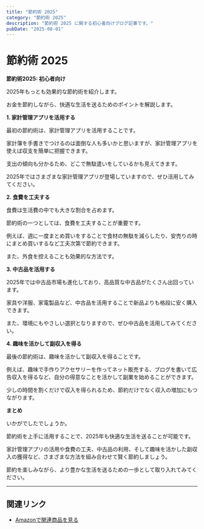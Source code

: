 ```yaml
---
title: "節約術 2025"
category: "節約術 2025"
description: "節約術 2025 に関する初心者向けブログ記事です。"
pubDate: "2025-08-01"
---
```


# 節約術 2025

**節約術2025: 初心者向け**

2025年もっとも効果的な節約術を紹介します。

お金を節約しながら、快適な生活を送るためのポイントを解説します。



**1. 家計管理アプリを活用する**

最初の節約術は、家計管理アプリを活用することです。

家計簿を手書きでつけるのは面倒な人も多いかと思いますが、家計管理アプリを使えば収支を簡単に把握できます。

支出の傾向も分かるため、どこで無駄遣いをしているかも見えてきます。

2025年ではさまざまな家計管理アプリが登場していますので、ぜひ活用してみてください。



**2. 食費を工夫する**

食費は生活費の中でも大きな割合を占めます。

節約術の一つとしては、食費を工夫することが重要です。

例えば、週に一度まとめ買いをすることで食材の無駄を減らしたり、安売りの時にまとめ買いするなど工夫次第で節約できます。

また、外食を控えることも効果的な方法です。



**3. 中古品を活用する**

2025年では中古品市場も進化しており、高品質な中古品がたくさん出回っています。

家具や洋服、家電製品など、中古品を活用することで新品よりも格段に安く購入できます。

また、環境にもやさしい選択となりますので、ぜひ中古品を活用してみてください。



**4. 趣味を活かして副収入を得る**

最後の節約術は、趣味を活かして副収入を得ることです。

例えば、趣味で手作りアクセサリーを作ってネット販売する、ブログを書いて広告収入を得るなど、自分の得意なことを活かして副業を始めることができます。

少しの時間を割くだけで収入を得られるため、節約だけでなく収入の増加にもつながります。



**まとめ**

いかがでしたでしょうか。

節約術を上手に活用することで、2025年も快適な生活を送ることが可能です。

家計管理アプリの活用や食費の工夫、中古品の利用、そして趣味を活かした副収入の獲得など、さまざまな方法を組み合わせて賢く節約しましょう。

節約を楽しみながら、より豊かな生活を送るための一歩として取り入れてみてください。



---

## 関連リンク

- [Amazonで関連商品を見る](https://www.amazon.co.jp/s?k=%E7%AF%80%E7%B4%84%E8%A1%93+2025&tag=autowritehubai-22)
